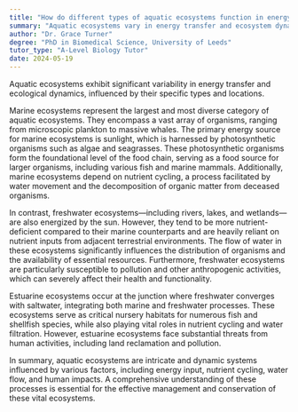 ```yaml
---
title: "How do different types of aquatic ecosystems function in energy transfer and ecosystem dynamics?"
summary: "Aquatic ecosystems vary in energy transfer and ecosystem dynamics, depending on their type and location."
author: "Dr. Grace Turner"
degree: "PhD in Biomedical Science, University of Leeds"
tutor_type: "A-Level Biology Tutor"
date: 2024-05-19
---
```


Aquatic ecosystems exhibit significant variability in energy transfer and ecological dynamics, influenced by their specific types and locations.

Marine ecosystems represent the largest and most diverse category of aquatic ecosystems. They encompass a vast array of organisms, ranging from microscopic plankton to massive whales. The primary energy source for marine ecosystems is sunlight, which is harnessed by photosynthetic organisms such as algae and seagrasses. These photosynthetic organisms form the foundational level of the food chain, serving as a food source for larger organisms, including various fish and marine mammals. Additionally, marine ecosystems depend on nutrient cycling, a process facilitated by water movement and the decomposition of organic matter from deceased organisms.

In contrast, freshwater ecosystems—including rivers, lakes, and wetlands—are also energized by the sun. However, they tend to be more nutrient-deficient compared to their marine counterparts and are heavily reliant on nutrient inputs from adjacent terrestrial environments. The flow of water in these ecosystems significantly influences the distribution of organisms and the availability of essential resources. Furthermore, freshwater ecosystems are particularly susceptible to pollution and other anthropogenic activities, which can severely affect their health and functionality.

Estuarine ecosystems occur at the junction where freshwater converges with saltwater, integrating both marine and freshwater processes. These ecosystems serve as critical nursery habitats for numerous fish and shellfish species, while also playing vital roles in nutrient cycling and water filtration. However, estuarine ecosystems face substantial threats from human activities, including land reclamation and pollution.

In summary, aquatic ecosystems are intricate and dynamic systems influenced by various factors, including energy input, nutrient cycling, water flow, and human impacts. A comprehensive understanding of these processes is essential for the effective management and conservation of these vital ecosystems.
    